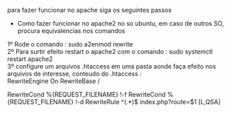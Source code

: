 para fazer funcionar no apache siga os seguintes passos

- Como fazer funcionar no apache2 no so ubuntu, em caso de outros SO, procura equivalencias nos comandos

1º Rode o comando : sudo a2enmod rewrite \
2º Para surtir efeito restart o apache2 com o comando : sudo systemctl restart apache2 \
3º configure um arquivos .htaccess em uma pasta aonde faça efeito nos arquivos de interesse, conteudo do .htaccess : \
RewriteEngine On
RewriteBase /

RewriteCond %{REQUEST_FILENAME} !-f
RewriteCond %{REQUEST_FILENAME} !-d
RewriteRule ^(.*)$ index.php?route=$1 [L,QSA]








